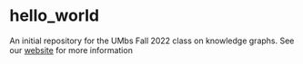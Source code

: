 # hello_world
An initial repository for the UMbs Fall 2022 class on knowledge graphs.  See our [website](https://www.csee.umbc.edu/courses/graduate/691/fall22/kg/) for more information
